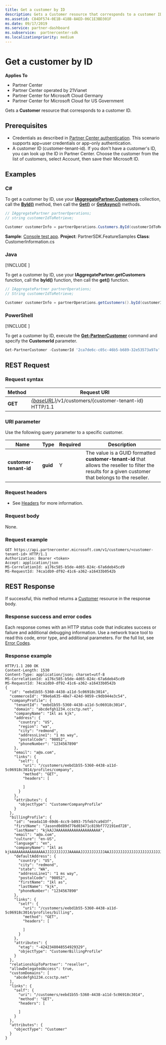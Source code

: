```yaml
---
title: Get a customer by ID
description: Gets a Customer resource that corresponds to a customer ID.
ms.assetid: C84DF574-0E1B-418B-8AED-06C1E3BD301F
ms.date: 09/17/2019
ms.service: partner-dashboard
ms.subservice:  partnercenter-sdk
ms.localizationpriority: medium
---
```


# Get a customer by ID

**Applies To**

- Partner Center
- Partner Center operated by 21Vianet
- Partner Center for Microsoft Cloud Germany
- Partner Center for Microsoft Cloud for US Government

Gets a **Customer** resource that corresponds to a customer ID.

## <span id="Prerequisites"/><span id="prerequisites"/><span id="PREREQUISITES"/>Prerequisites

- Credentials as described in [Partner Center authentication](partner-center-authentication.md). This scenario supports app+user credentials or app-only authentication.
- A customer ID (customer-tenant-id). If you don't have a customer's ID, you can look up the ID in Partner Center. Choose the customer from the list of customers, select Account, then save their Microsoft ID.

## <span id="Examples"/><span id="examples"><span id="EXAMPLES"/>Examples

### C#

To get a customer by ID, use your [**IAggregatePartner.Customers**](https://docs.microsoft.com/dotnet/api/microsoft.store.partnercenter.ipartner.customers) collection, call the [**ById()**](https://docs.microsoft.com/dotnet/api/microsoft.store.partnercenter.customers.icustomercollection.byid) method, then call the [**Get()**](https://docs.microsoft.com/dotnet/api/microsoft.store.partnercenter.customers.icustomer.get) or [**GetAsync()**](https://docs.microsoft.com/dotnet/api/microsoft.store.partnercenter.customers.icustomer.getasync) methods.

``` csharp
// IAggregatePartner partnerOperations;
// string customerIdToRetrieve;

Customer customerInfo = partnerOperations.Customers.ById(customerIdToRetrieve).Get();
```

**Sample**: [Console test app](console-test-app.md). **Project**: PartnerSDK.FeatureSamples **Class**: CustomerInformation.cs

### Java

[!INCLUDE [<Partner Center Java SDK support details>](<../includes/java-sdk-support.md>)]

To get a customer by ID, use your **IAggregatePartner.getCustomers** function, call the **byId()** function, then call the **get()** function.

```java
// IAggregatePartner partnerOperations;
// String customerIdToRetrieve;

Customer customerInfo = partnerOperations.getCustomers().byId(customerIdToRetrieve).get();
```

### PowerShell

[!INCLUDE [<Partner Center PowerShell module support details>](<../includes/powershell-module-support.md>)]

To get a customer by ID, execute the [**Get-PartnerCustomer**](https://github.com/Microsoft/Partner-Center-PowerShell/blob/master/docs/help/Get-PartnerCustomer.md) command and specify the **CustomerId** parameter.

```powershell
Get-PartnerCustomer -CustomerId '2ca7de6c-c05c-46b5-b689-32e53573a97a'
```

## <span id="REST_Request"/><span id="rest_request"/><span id="REST_REQUEST"/>REST Request


### Request syntax

| Method  | Request URI                                                                            |
|---------|----------------------------------------------------------------------------------------|
| **GET** | [*{baseURL}*](partner-center-rest-urls.md)/v1/customers/{customer-tenant-id} HTTP/1.1 |

 

### URI parameter

Use the following query parameter to a specific customer.

| Name                   | Type     | Required | Description                                                                                                                                            |
|------------------------|----------|----------|--------------------------------------------------------------------------------------------------------------------------------------------------------|
| **customer-tenant-id** | **guid** | Y        | The value is a GUID formatted **customer-tenant-id** that allows the reseller to filter the results for a given customer that belongs to the reseller. |

 

### Request headers

- See [Headers](headers.md) for more information.

### Request body

None.

### Request example

```http
GET https://api.partnercenter.microsoft.com/v1/customers/<customer-tenant-id> HTTP/1.1    
Authorization: Bearer <token> 
Accept: application/json    
MS-CorrelationId: a176c585-b5de-4d65-824c-67a6deb45cd9  
MS-RequestId: 74ca1db9-df92-41c6-a362-a16433b0542b  
```

## <span id="REST_Response"/><span id="rest_response"/><span id="REST_RESPONSE"/>REST Response


If successful, this method returns a [Customer](customer-resources.md#customer) resource in the response body.

### Response success and error codes

Each response comes with an HTTP status code that indicates success or failure and additional debugging information. Use a network trace tool to read this code, error type, and additional parameters. For the full list, see [Error Codes](error-codes.md).

### Response example

```http
HTTP/1.1 200 OK
Content-Length: 1530
Content-Type: application/json; charset=utf-8
MS-CorrelationId: a176c585-b5de-4d65-824c-67a6deb45cd9
MS-RequestId: 74ca1db9-df92-41c6-a362-a16433b0542b
{
  "id": "eebd1b55-5360-4438-a11d-5c06918c3014",
  "commerceId": "99e6a635-48e7-424d-9059-c9db944e3c54",
  "companyProfile": {
    "tenantId": "eebd1b55-5360-4438-a11d-5c06918c3014",
    "domain": "abcdefgh1234.ccsctp.net",
    "companyName": "1kl as kjk",
    "address": {
      "country": "US",
      "region": "wa",
      "city": "redmond",
      "addressLine1": "1 ms way",
      "postalCode": "98052",
      "phoneNumber": "1234567890"
    },
    "email": "a@a.com",
    "links": {
      "self": {
        "uri": "/customers/eebd1b55-5360-4438-a11d-5c06918c3014/profiles/company",
        "method": "GET",
        "headers": [
          
        ]
      }
    },
    "attributes": {
      "objectType": "CustomerCompanyProfile"
    }
  },
  "billingProfile": {
    "id": "eeada110-69d6-4cc9-b093-75feb7ca9d3f",
    "firstName": "Jasond0d89d776d03471c819bf772191ed728",
    "lastName": "kjkAJJAAAAAAAAAAAAAAAAAAAA",
    "email": "a@a.com",
    "culture": "en-US",
    "language": "en",
    "companyName": "1kl as kjkAAAAAAAAAAAAAAAJJJJJJJJJJJAAAAAJJJJJJJJJJJAAJJJJJJJJJJJJJJJJJJJJJJJJJJJJJJJJJAJJJJJAJJAAAAJAJJAAAAAAAAAAAAAAAAAAAA",
    "defaultAddress": {
      "country": "US",
      "city": "redmond",
      "state": "WA",
      "addressLine1": "1 ms way",
      "postalCode": "98052",
      "firstName": "1kl as",
      "lastName": "kjk",
      "phoneNumber": "1234567890"
    },
    "links": {
      "self": {
        "uri": "/customers/eebd1b55-5360-4438-a11d-5c06918c3014/profiles/billing",
        "method": "GET",
        "headers": [
          
        ]
      }
    },
    "attributes": {
      "etag": "-4242348048554929329",
      "objectType": "CustomerBillingProfile"
    }
  },
  "relationshipToPartner": "reseller",
  "allowDelegatedAccess": true,
  "customDomains": [
    "abcdefgh1234.ccsctp.net"
  ],
  "links": {
    "self": {
      "uri": "/customers/eebd1b55-5360-4438-a11d-5c06918c3014",
      "method": "GET",
      "headers": [
        
      ]
    }
  },
  "attributes": {
    "objectType": "Customer"
  }
}
```

 

 




